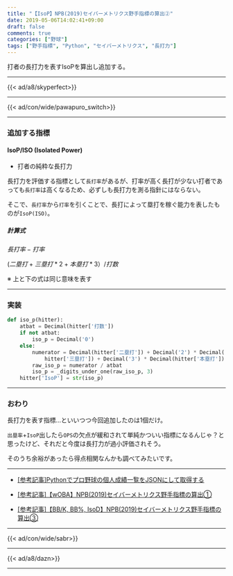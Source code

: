 ```yaml
---
title: "【IsoP】NPB(2019)セイバーメトリクス野手指標の算出②"
date: 2019-05-06T14:02:41+09:00
draft: false
comments: true
categories: ["野球"]
tags: ["野手指標", "Python", "セイバーメトリクス", "長打力"]
---
```


打者の長打力を表すIsoPを算出し追加する。

<!--more-->

---

{{< ad/a8/skyperfect>}}

---

{{< ad/con/wide/pawapuro_switch>}}

---

### 追加する指標

#### IsoP/ISO (Isolated Power)

- 打者の純粋な長打力

長打力を評価する指標として`長打率`があるが、打率が高く長打が少ない打者であっても`長打率`は高くなるため、必ずしも長打力を測る指針にはならない。

そこで、`長打率`から`打率`を引くことで、長打によって塁打を稼ぐ能力を表したものが`IsoP(ISO)`。

##### 計算式

$長打率 - 打率$

$(二塁打 + 三塁打 * 2 + 本塁打 * 3）/ 打数$

※ 上と下の式は同じ意味を表す

---

### 実装

```py:sabr.py
def iso_p(hitter):
    atbat = Decimal(hitter['打数'])
    if not atbat:
        iso_p = Decimal('0')
    else:
        numerator = Decimal(hitter['二塁打']) + Decimal('2') * Decimal(
            hitter['三塁打']) + Decimal('3') * Decimal(hitter['本塁打'])
        raw_iso_p = numerator / atbat
        iso_p = _digits_under_one(raw_iso_p, 3)
    hitter['IsoP'] = str(iso_p)
```

---

### おわり

長打力を表す指標…といいつつ今回追加したのは1個だけ。

`出塁率`+`IsoP`出したら`OPS`の欠点が緩和されて単純かついい指標になるんじゃ？と思ったけど、それだと今度は長打力が過小評価されそう。

そのうち余裕があったら得点相関なんかも調べてみたいです。

---

- [[参考記事]Pythonでプロ野球の個人成績一覧をJSONにして取得する](https://www.ted027.com/post/python-personal-records)

- [[参考記事]【wOBA】NPB(2019)セイバーメトリクス野手指標の算出①](https://www.ted027.com/post/sabr-hit-woba)

- [[参考記事]【BB/K, BB%, IsoD】NPB(2019)セイバーメトリクス野手指標の算出③](https://www.ted027.com/post/sabr-hit-bb-k)

---

{{< ad/con/wide/sabr>}}

---

{{< ad/a8/dazn>}}

---
